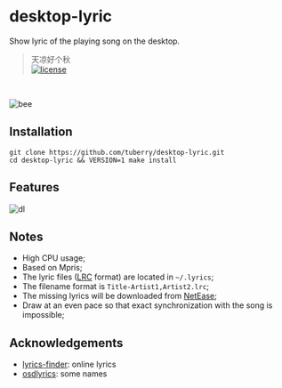 # desktop-lyric

Show lyric of the playing song on the desktop.

>天凉好个秋<br>
[![license]](/LICENSE)
<br>

![bee](https://user-images.githubusercontent.com/17917040/107332354-08111f80-6aef-11eb-9c7a-f8799c834501.png)

## Installation

```
git clone https://github.com/tuberry/desktop-lyric.git
cd desktop-lyric && VERSION=1 make install
```

## Features

![dl](https://user-images.githubusercontent.com/17917040/107334212-63dca800-6af1-11eb-944a-154959007dc2.png)

## Notes

* High CPU usage;
* Based on Mpris;
* The lyric files ([LRC] format) are located in `~/.lyrics`;
* The filename format is `Title-Artist1,Artist2.lrc`;
* The missing lyrics will be downloaded from [NetEase];
* Draw at an even pace so that exact synchronization with the song is impossible;

## Acknowledgements

* [lyrics-finder]: online lyrics
* [osdlyrics]: some names

[license]:https://img.shields.io/badge/license-GPLv3-green.svg
[LRC]:https://en.wikipedia.org/wiki/LRC_(file_format)
[NetEase]:http://music.163.com/
[lyrics-finder]:https://github.com/TheWeirdDev/lyrics-finder-gnome-ext
[osdlyrics]:https://github.com/osdlyrics/osdlyrics
